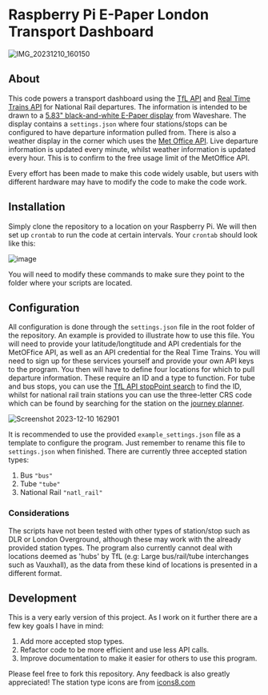 # Raspberry Pi E-Paper London Transport Dashboard
![IMG_20231210_160150](https://github.com/r-jeffery-wall/e_paper_transport_dashboard/assets/84279240/4dfcd5f4-9a73-4ad0-b769-39139d198ecc)
## About
This code powers a transport dashboard using the [TfL API](https://api.tfl.gov.uk) and [Real Time Trains API](https://www.realtimetrains.co.uk/about/developer/) for National Rail departures. The information is intended to be drawn to a [5.83" black-and-white E-Paper display](https://www.waveshare.com/product/raspberry-pi/displays/e-paper/5.83inch-e-paper-hat.htm) from Waveshare. The display contains a `settings.json` where four stations/stops can be configured to have departure information pulled from.
There is also a weather display in the corner which uses the [Met Office API](https://www.metoffice.gov.uk/services/data/datapointhttps://www.metoffice.gov.uk/services/data/datapoint). Live departure information is updated every minute, whilst weather information is updated every hour. This is to confirm to the free usage limit of the MetOffice API.

Every effort has been made to make this code widely usable, but users with different hardware may have to modify the code to make the code work.
## Installation
Simply clone the repository to a location on your Raspberry Pi. We will then set up `crontab` to run the code at certain intervals. Your `crontab` should look like this:

![image](https://github.com/r-jeffery-wall/e_paper_transport_dashboard/assets/84279240/bda50a6d-d929-4638-a7ae-816867df121f)

You will need to modify these commands to make sure they point to the folder where your scripts are located.
## Configuration
All configuration is done through the `settings.json` file in the root folder of the repository. An example is provided to illustrate how to use this file. You will need to provide your latitude/longtitude and API credentials for the MetOFfice API, as well as an API credential for the Real Time Trains. You will need to sign up for these services yourself and provide your own API keys to the program. You then will have to define four locations for which to pull departure information.
These require an ID and a type to function. For tube and bus stops, you can use the [TfL API stopPoint search](https://api-portal.tfl.gov.uk/api-details#api=StopPoint&operation=StopPoint_SearchByQueryQueryQueryModesQueryFaresOnlyQueryMaxResultsQueryLine) to find the ID, whilst for national rail train stations you can use the three-letter CRS code which can be found by searching for the station on the [journey planner](https://www.nationalrail.co.uk).

![Screenshot 2023-12-10 162901](https://github.com/r-jeffery-wall/e_paper_transport_dashboard/assets/84279240/cf98dbfd-e930-4010-95a0-26f880c2ee53)

It is recommended to use the provided `example_settings.json` file as a template to configure the program. Just remember to rename this file to `settings.json` when finished.
There are currently three accepted station types:
1. Bus `"bus"`
2. Tube `"tube"`
3. National Rail `"natl_rail"`

### Considerations
The scripts have not been tested with other types of station/stop such as DLR or London Overground, although these may work with the already provided station types. The program also currently cannot deal with locations deemed as 'hubs' by TfL (e.g: Large bus/rail/tube interchanges such as Vauxhall), as the data from these kind of locations is presented in a different format.
## Development
This is a very early version of this project. As I work on it further there are a few key goals I have in mind:
1. Add more accepted stop types.
2. Refactor code to be more efficient and use less API calls.
3. Improve documentation to make it easier for others to use this program.


Please feel free to fork this repository. Any feedback is also greatly appreciated!
The station type icons are from [icons8.com](https://icons8.com)
